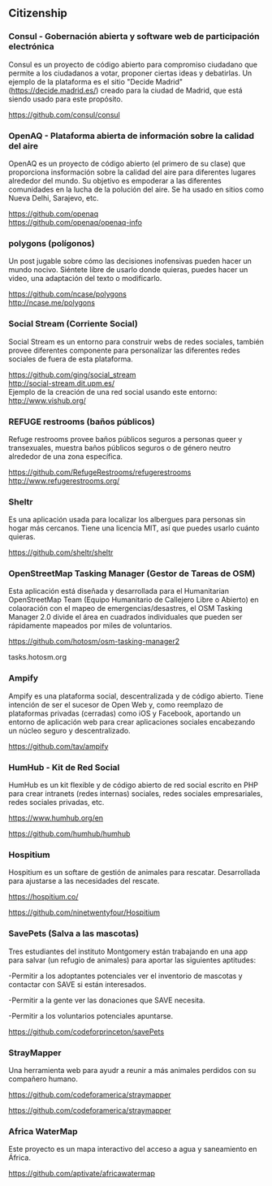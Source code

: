 ## Citizenship

### Consul - Gobernación abierta y software web de participación electrónica 

Consul es un proyecto de código abierto para compromiso ciudadano que permite a los ciudadanos a votar,
proponer ciertas ideas y debatirlas. Un ejemplo de la plataforma es el sitio "Decide Madrid" 
(https://decide.madrid.es/) creado para la ciudad de Madrid, que está siendo usado para este propósito.

https://github.com/consul/consul

### OpenAQ - Plataforma abierta de información sobre la calidad del aire

OpenAQ es un proyecto de código abierto (el primero de su clase) que proporciona insformación sobre la calidad del aire
para diferentes lugares alrededor del mundo. Su objetivo es empoderar a las diferentes comunidades en la lucha de la polución del aire.
Se ha usado en sitios como Nueva Delhi, Sarajevo, etc. 

https://github.com/openaq  
https://github.com/openaq/openaq-info

### polygons (polígonos)

Un post jugable sobre cómo las decisiones inofensivas pueden hacer un mundo nocivo.
Siéntete libre de usarlo donde quieras, puedes hacer un video, una adaptación del texto o modificarlo.

https://github.com/ncase/polygons   
http://ncase.me/polygons 

### Social Stream (Corriente Social)

Social Stream es un entorno para construir webs de redes sociales, también provee diferentes componente para personalizar las 
diferentes redes sociales de fuera de esta plataforma.

https://github.com/ging/social_stream  
http://social-stream.dit.upm.es/  
Ejemplo de la creación de una red social usando este entorno: http://www.vishub.org/  

### REFUGE restrooms (baños públicos)

Refuge restrooms provee baños públicos seguros a personas queer y transexuales, muestra baños públicos seguros o de género neutro alrededor de una zona específica.

https://github.com/RefugeRestrooms/refugerestrooms  
http://www.refugerestrooms.org/      
     
### Sheltr 

Es una aplicación usada para localizar los albergues para personas sin hogar más cercanos. Tiene una licencia MIT, así que puedes usarlo cuánto quieras.

https://github.com/sheltr/sheltr   


### OpenStreetMap Tasking Manager (Gestor de Tareas de OSM)

Esta aplicación está diseñada y desarrollada para el Humanitarian OpenStreetMap Team (Equipo Humanitario de Callejero Libre o Abierto) en colaoración con el mapeo de emergencias/desastres, el OSM Tasking Manager 2.0 divide el área en cuadrados individuales que pueden ser rápidamente mapeados por miles de voluntarios.

https://github.com/hotosm/osm-tasking-manager2

tasks.hotosm.org

### Ampify    
 
 
Ampify es una plataforma social, descentralizada y de código abierto. Tiene intención de ser el sucesor de Open Web y, como reemplazo de plataformas privadas (cerradas) como iOS y Facebook, aportando un entorno de aplicación web para crear aplicaciones sociales encabezando un núcleo seguro y descentralizado.   

https://github.com/tav/ampify      


### HumHub - Kit de Red Social

HumHub es un kit flexible y de código abierto de red social escrito en PHP para crear intranets (redes internas) sociales, redes sociales empresariales, redes sociales privadas, etc.

https://www.humhub.org/en

https://github.com/humhub/humhub

### Hospitium

Hospitium es un softare de gestión de animales para rescatar. Desarrollada para ajustarse a las necesidades del rescate.

https://hospitium.co/

https://github.com/ninetwentyfour/Hospitium

### SavePets (Salva a las mascotas)

Tres estudiantes del instituto Montgomery están trabajando en una app para salvar (un refugio de animales) para aportar las siguientes aptitudes:

-Permitir a los adoptantes potenciales ver el inventorio de mascotas y contactar con SAVE si están interesados.

-Permitir a la gente ver las donaciones que SAVE necesita.

-Permitir a los voluntarios potenciales apuntarse.

https://github.com/codeforprinceton/savePets

### StrayMapper

Una herramienta web para ayudr a reunir a más animales perdidos con su compañero humano.

https://github.com/codeforamerica/straymapper

https://github.com/codeforamerica/straymapper

### Africa WaterMap

Este proyecto es un mapa interactivo del acceso a agua y saneamiento en África.

https://github.com/aptivate/africawatermap
